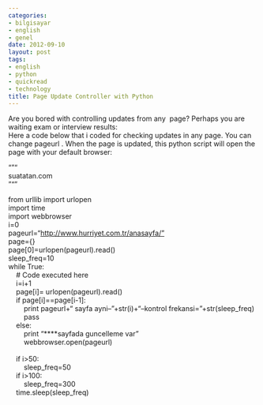 ```yaml
---
categories:
- bilgisayar
- english
- genel
date: 2012-09-10
layout: post
tags:
- english
- python
- quickread
- technology
title: Page Update Controller with Python
---
```


Are you bored with controlling updates from any  page? Perhaps you are waiting exam or interview results:  
Here a code below that i coded for checking updates in any page. You can change pageurl . When the page is updated, this python script will open the page with your default browser:  
  
  
“”“  
suatatan.com  
”“”  
  
from urllib import urlopen  
import time  
import webbrowser  
i=0  
pageurl=“http://www.hurriyet.com.tr/anasayfa/”  
page={}  
page\[0\]=urlopen(pageurl).read()  
sleep\_freq=10  
while True:  
    # Code executed here  
    i=i+1  
    page\[i\]= urlopen(pageurl).read()  
    if page\[i\]==page\[i-1\]:  
        print pageurl+“ sayfa ayni–”+str(i)+“–kontrol frekansi=”+str(sleep\_freq)  
        pass  
    else:  
        print “\*\*\*\*sayfada guncelleme var”  
        webbrowser.open(pageurl)  
          
    if i>50:  
        sleep\_freq=50  
    if i>100:  
        sleep\_freq=300  
    time.sleep(sleep\_freq)
